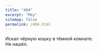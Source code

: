 ```yaml
---
title: "404"
excerpt: "Мяу"
sitemap: false
permalink: /404.html
---
```


Искал чёрную кошку в тёмной комнате.<br>
Не нашёл.
